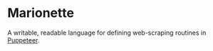 # Marionette
A writable, readable language for defining web-scraping routines in [Puppeteer](https://github.com/GoogleChrome/puppeteer).

